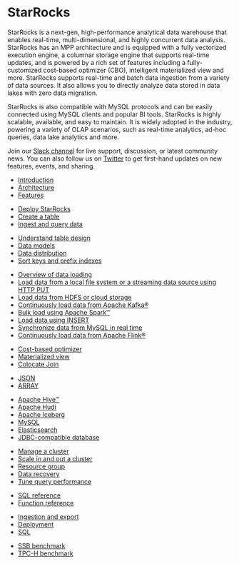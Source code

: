 # StarRocks

StarRocks is a next-gen, high-performance analytical data warehouse that enables real-time, multi-dimensional, and highly concurrent data analysis. StarRocks has an MPP architecture and is equipped with a fully vectorized execution engine, a columnar storage engine that supports real-time updates, and is powered by a rich set of features including a fully-customized cost-based optimizer (CBO), intelligent materialized view and more. StarRocks supports real-time and batch data ingestion from a variety of data sources. It also allows you to directly analyze data stored in data lakes with zero data migration.

StarRocks is also compatible with MySQL protocols and can be easily connected using MySQL clients and popular BI tools. StarRocks is highly scalable, available, and easy to maintain. It is widely adopted in the industry, powering a variety of OLAP scenarios, such as real-time analytics, ad-hoc queries, data lake analytics and more.

Join our [Slack channel](https://join.slack.com/t/starrocks/shared_invite/zt-z5zxqr0k-U5lrTVlgypRIV8RbnCIAzg) for live support, discussion, or latest community news. You can also follow us on [Twitter](https://twitter.com/StarRocksLabs) to get first-hand updates on new features, events, and sharing.

<NavBox>
<NavBoxPart title="About StarRocks">
<NavBoxPartItem>

- [Introduction](../introduction/what_is_starrocks.md)
- [Architecture](../introduction/Architecture.md)
- [Features](../introduction/Features.md)

</NavBoxPartItem>
</NavBoxPart>

<NavBoxPart title="Get started​">
<NavBoxPartItem>

- [Deploy StarRocks](../quick_start/Deploy.md)
- [Create a table](../quick_start/create_table.md)
- [Ingest and query data](../quick_start/Import_and_query.md)

</NavBoxPartItem>
</NavBoxPart>
</NavBox>

<NavBox>
<NavBoxPart title="Table design ​">
<NavBoxPartItem>

- [Understand table design](../table_design/StarRocks_table_design.md)
- [Data models](../table_design/Data_model.md)
- [Data distribution](../table_design/Data_distribution.md)
- [Sort keys and prefix indexes](../table_design/Sort_key.md)

</NavBoxPartItem>
</NavBoxPart>

<NavBoxPart title="Data loading">
<NavBoxPartItem>

- [Overview of data loading](../loading/Loading_intro.md)
- [Load data from a local file system or a streaming data source using HTTP PUT](../loading/StreamLoad.md)
- [Load data from HDFS or cloud storage](../loading/BrokerLoad.md)
- [Continuously load data from Apache Kafka®](../loading/RoutineLoad.md)
- [Bulk load using Apache Spark™](../loading/SparkLoad.md)
- [Load data using INSERT](../loading/InsertInto.md)
- [Synchronize data from MySQL in real time](../loading/Flink_cdc_load.md)
- [Continuously load data from Apache Flink®](../loading/Flink-connector-starrocks.md)

</NavBoxPartItem>
</NavBoxPart>
</NavBox>

<NavBox>
<NavBoxPart title="Querying​">
<NavBoxPartItem title="Query acceleration">

- [Cost-based optimizer](../using_starrocks/Cost_based_optimizer.md)
- [Materialized view](../using_starrocks/Materialized_view.md)
- [Colocate Join](../using_starrocks/Colocate_join.md)

</NavBoxPartItem>
<NavBoxPartItem title="Query semi-structured data">

- [JSON](../sql-reference/sql-statements/data-types/JSON.md)
- [ARRAY](../sql-reference/sql-statements/data-types/Array.md)

</NavBoxPartItem>
</NavBoxPart>

<NavBoxPart>
<NavBoxPartItem title="Query external data sources​">

- [Apache Hive™](../data_source/catalog/hive_catalog.md)
- [Apache Hudi](../data_source/catalog/hudi_catalog.md)
- [Apache Iceberg](../data_source/catalog/iceberg_catalog.md)
- [MySQL](../data_source/External_table.md#mysql-external-table)
- [Elasticsearch](../data_source/External_table.md#elasticsearch-external-table)
- [JDBC-compatible database](../data_source/External_table.md#create-a-jdbc-external-table)

</NavBoxPartItem>
</NavBoxPart>
</NavBox>

<NavBox>
<NavBoxPart title="Administration">
<NavBoxPartItem>

- [Manage a cluster](../administration/Cluster_administration.md)
- [Scale in and out a cluster](../administration/Scale_up_down.md)
- [Resource group](../administration/resource_group.md)
- [Data recovery](../administration/Data_recovery.md)
- [Tune query performance](../administration/Query_planning.md)

</NavBoxPartItem>
</NavBoxPart>

<NavBoxPart title="References​">
<NavBoxPartItem>

- [SQL reference](../sql-reference/sql-statements/account-management/ALTER%20USER.md)
- [Function reference](../sql-reference/sql-functions/date-time-functions/convert_tz.md)

</NavBoxPartItem>
</NavBoxPart>
</NavBox>

<NavBox>
<NavBoxPart title="FAQ​">
<NavBoxPartItem>

- [Ingestion and export](../faq/loading/Loading_faq.md)
- [Deployment](../faq/Deploy_faq.md)
- [SQL](../faq/Sql_faq.md)

</NavBoxPartItem>
</NavBoxPart>

<NavBoxPart title="Benchmarks​">
<NavBoxPartItem>

- [SSB benchmark](../benchmarking/SSB_Benchmarking.md)
- [TPC-H benchmark](../benchmarking/TPC-H_Benchmarking.md)

</NavBoxPartItem>
</NavBoxPart>
</NavBox>
